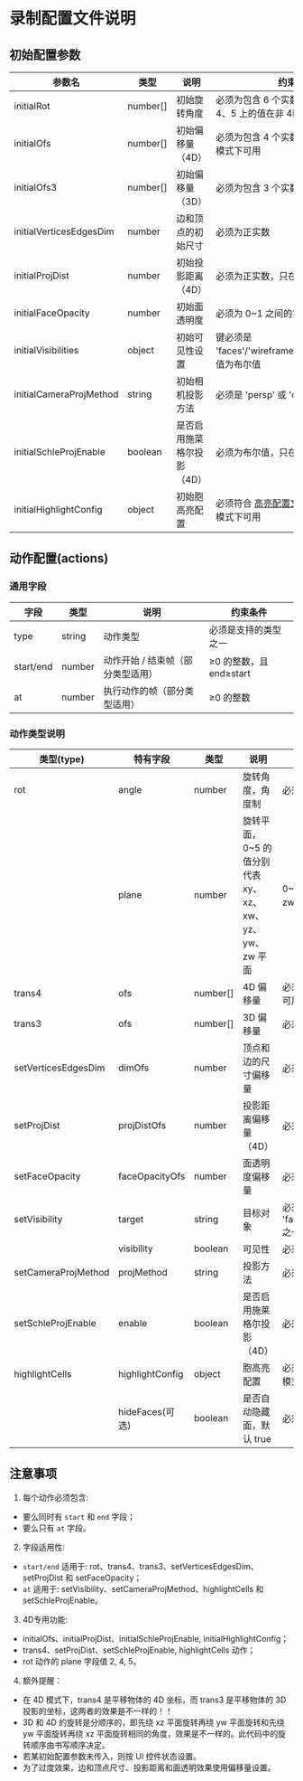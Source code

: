 # 录制配置文件说明

## 初始配置参数

| 参数名                  | 类型              | 说明                       | 约束条件                                                                   |
|-------------------------|-------------------|----------------------------|----------------------------------------------------------------------------|
| initialRot              | number[]          | 初始旋转角度               | 必须为包含 6 个实数的数组，索引 2、4、5 上的值在非 4D 模式下必须为 0       |
| initialOfs              | number[]          | 初始偏移量（4D）           | 必须为包含 4 个实数的数组，只在 4D 模式下可用                              |
| initialOfs3             | number[]          | 初始偏移量（3D）           | 必须为包含 3 个实数的数组                                                  |
| initialVerticesEdgesDim | number            | 边和顶点的初始尺寸         | 必须为正实数                                                               |
| initialProjDist         | number            | 初始投影距离（4D）         | 必须为正实数，只在 4D 模式下可用                                           |
| initialFaceOpacity      | number            | 初始面透明度               | 必须为 0~1 之间的实数                                                      |
| initialVisibilities     | object            | 初始可见性设置             | 键必须是 'faces'/'wireframe'/'vertices'/'axes'，值为布尔值                 |
| initialCameraProjMethod | string            | 初始相机投影方法           | 必须是 'persp' 或 'ortho'                                                  |
| initialSchleProjEnable  | boolean           | 是否启用施菜格尔投影（4D） | 必须为布尔值，只在 4D 模式下可用                                           |
| initialHighlightConfig  | object            | 初始胞高亮配置             | 必须符合 [高亮配置文件](HighlightConfigFormat.md) 格式，只在 4D 模式下可用 |

## 动作配置(actions)

### 通用字段
| 字段      | 类型    | 说明                             | 约束条件                |
|-----------|---------|----------------------------------|-------------------------|
| type      | string  | 动作类型                         | 必须是支持的类型之一    |
| start/end | number  | 动作开始 / 结束帧（部分类型适用）| ≥0 的整数，且 end≥start |
| at        | number  | 执行动作的帧（部分类型适用）     | ≥0 的整数               |

### 动作类型说明

| 类型(type)          | 特有字段        | 类型     | 说明                                                   | 约束条件                                                                 |
|---------------------|-----------------|----------|--------------------------------------------------------|--------------------------------------------------------------------------|
| rot                 | angle           | number   | 旋转角度，角度制                                       | 必须为实数                                                               |
|                     | plane           | number   | 旋转平面，0~5 的值分别代表 xy、xz、xw、yz、yw、zw 平面 | 0~5 的整数，2、4、5（xw、yw 和 zw）仅在 4D 模式可用                      |
| trans4              | ofs             | number[] | 4D 偏移量                                              | 必须为 4 个实数的数组（仅 4D 模式可用）                                  |
| trans3              | ofs             | number[] | 3D 偏移量                                              | 必须为 3 个实数的数组                                                    |
| setVerticesEdgesDim | dimOfs          | number   | 顶点和边的尺寸偏移量                                   | 必须为实数                                                               |
| setProjDist         | projDistOfs     | number   | 投影距离偏移量（4D）                                   | 必须为实数（仅4D模式可用）                                               |
| setFaceOpacity      | faceOpacityOfs  | number   | 面透明度偏移量                                         | 必须为实数                                                               |
| setVisibility       | target          | string   | 目标对象                                               | 必须是 'faces'/'wireframe'/'vertices'/'axes' 之一                        |
|                     | visibility      | boolean  | 可见性                                                 | 必须为布尔值                                                             |
| setCameraProjMethod | projMethod      | string   | 投影方法                                               | 必须是 'persp' 或 'ortho'                                                |
| setSchleProjEnable  | enable          | boolean  | 是否启用施莱格尔投影（4D）                             | 必须为布尔值（仅 4D 模式可用）                                           |
| highlightCells      | highlightConfig | object   | 胞高亮配置                                             | 必须符合 [高亮配置文件](HighlightConfigFormat.md) 格式（仅 4D 模式可用） |
|                     | hideFaces(可选) | boolean  | 是否自动隐藏面，默认 true                              | 必须为布尔值                                                             |

## 注意事项

1. 每个动作必须包含:
  - 要么同时有 `start` 和 `end` 字段；
  - 要么只有 `at` 字段。

2. 字段适用性:
  - `start/end` 适用于: rot、trans4、trans3、setVerticesEdgesDim、setProjDist 和 setFaceOpacity；
  - `at` 适用于: setVisibility、setCameraProjMethod、highlightCells 和 setSchleProjEnable。

3. 4D专用功能:
  - initialOfs、initialProjDist、initialSchleProjEnable, initialHighlightConfig；
  - trans4、setProjDist、setSchleProjEnable, highlightCells 动作；
  - rot 动作的 plane 字段值 2, 4, 5。

4. 额外提醒：
  - 在 4D 模式下，trans4 是平移物体的 4D 坐标，而 trans3 是平移物体的 3D 投影的坐标，这两者的效果是不一样的！！
  - 3D 和 4D 的旋转是分顺序的，即先绕 xz 平面旋转再绕 yw 平面旋转和先绕 yw 平面旋转再绕 xz 平面旋转相同的角度，效果是不一样的。此代码中的旋转顺序由书写顺序决定。
  - 若某初始配置参数未传入，则按 UI 控件状态设置。
  - 为了过度效果，边和顶点尺寸、投影距离和面透明效果使用偏移量设置。
